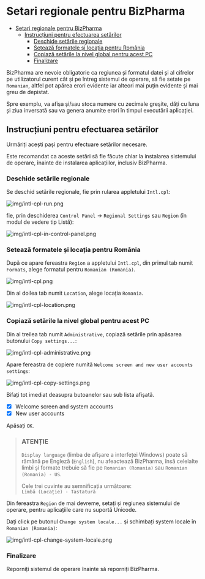 # Setari regionale pentru BizPharma

- [Setari regionale pentru BizPharma](#setari-regionale-pentru-bizpharma)
  - [Instrucțiuni pentru efectuarea setărilor](#instrucțiuni-pentru-efectuarea-setărilor)
    - [Deschide setările regionale](#deschide-setările-regionale)
    - [Setează formatele și locația pentru România](#setează-formatele-și-locația-pentru-românia)
    - [Copiază setările la nivel global pentru acest PC](#copiază-setările-la-nivel-global-pentru-acest-pc)
    - [Finalizare](#finalizare)

BizPharma are nevoie obligatorie ca regiunea și formatul datei și al cifrelor pe utilizatorul curent cât și pe întreg sistemul de operare, să fie setate pe `Romanian`, altfel pot apărea erori evidente iar alteori mai puțin evidente și mai greu de depistat.

Spre exemplu, va afișa și/sau stoca numere cu zecimale greșite, dăți cu luna și ziua inversată sau va genera anumite erori în timpul executării aplicației.

## Instrucțiuni pentru efectuarea setărilor

Urmăriți acești pași pentru efectuare setărilor necesare.

Este recomandat ca aceste setări să fie făcute chiar la instalarea sistemului de operare, înainte de instalarea aplicațiilor, inclusiv BizPharma.

### Deschide setările regionale

Se deschid setările regionale, fie prin rularea appletului `Intl.cpl`:

![img/intl-cpl-run.png](img/intl-cpl-run.png)

fie, prin deschiderea `Control Panel` &rarr; `Regional Settings` sau `Region` (în modul de vedere tip Listă):

![img/intl-cpl-in-control-panel.png](img/intl-cpl-in-control-panel.png)

### Setează formatele și locația pentru România

După ce apare fereastra `Region` a appletului `Intl.cpl`, din primul tab numit `Formats`, alege formatul pentru `Romanian (Romania)`.

![img/intl-cpl.png](img/intl-cpl.png)

Din al doilea tab numit `Location`, alege locația `Romania`.

![img/intl-cpl-location.png](img/intl-cpl-location.png)

### Copiază setările la nivel global pentru acest PC

Din al treilea tab numit `Administrative`, copiază setările prin apăsarea butonului `Copy settings...`:

![img/intl-cpl-administrative.png](img/intl-cpl-administrative.png)

Apare fereastra de copiere numită `Welcome screen and new user accounts settings`:

![img/intl-cpl-copy-settings.png](img/intl-cpl-copy-settings.png)

Bifați tot imediat deasupra butoanelor sau sub lista afișată.

- [x] Welcome screen and system accounts
- [x] New user accounts

Apăsați `OK`.

> ### ATENȚIE
>
> `Display language` (limba de afișare a interfeței Windows) poate să rămână pe Engleză (`English`), nu afeactează BizPharma, însă celelalte limbi și formate trebuie să fie pe `Romanian (Romania)` sau `Romanian (Romania) - US`.
>
> Cele trei cuvinte au semnificația următoare:\
> `Limbă (Locație) - Tastatură`

Din fereastra `Region` de mai devreme, setați și regiunea sistemului de operare, pentru aplicațiile care nu suportă Unicode.

Dați click pe butonul `Change system locale...` și schimbați system locale în `Romanian (Romania)`:

![img/intl-cpl-change-system-locale.png](img/intl-cpl-change-system-locale.png)

### Finalizare

Reporniți sistemul de operare înainte să reporniți BizPharma.
